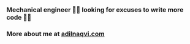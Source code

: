### Mechanical engineer 👨‍🔧 looking for excuses to write more code 👨‍💻

### More about me at [adilnaqvi.com](https://adilnaqvi.com)

<!--
**notadilnaqvi/notadilnaqvi** is a ✨ _special_ ✨ repository because its `README.md` (this file) appears on your GitHub profile.

Here are some ideas to get you started:

- 🔭 I’m currently working on ...
- 🌱 I’m currently learning ...
- 👯 I’m looking to collaborate on ...
- 🤔 I’m looking for help with ...
- 💬 Ask me about ...
- 📫 How to reach me: ...
- 😄 Pronouns: ...
- ⚡ Fun fact: ...
-->
